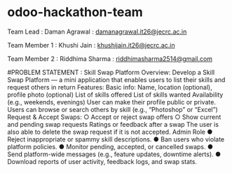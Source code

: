 # odoo-hackathon-team

Team Lead : 
Daman Agrawal : damanagrawal.it26@jecrc.ac.in

Team Member 1 :
Khushi Jain : khushijain.it26@jecrc.ac.in

Team Member 2 :
Riddhima Sharma : riddhimasharma2514@gmail.com

#PROBLEM STATEMENT : 
Skill Swap Platform 
Overview: 
Develop a Skill Swap Platform — a mini application that enables users to list their skills and 
request others in return 
Features: 
Basic info: Name, location (optional), profile photo (optional) 
List of skills offered 
List of skills wanted 
Availability (e.g., weekends, evenings) 
User can make their profile public or private. 
Users can browse or search others by skill (e.g., “Photoshop” or “Excel”) 
Request & Accept Swaps: 
○ Accept or reject swap offers 
○ Show current and pending swap requests 
Ratings or feedback after a swap 
The user is also able to delete the swap request if it is not accepted. 
Admin Role 
● Reject inappropriate or spammy skill descriptions. 
● Ban users who violate platform policies. 
● Monitor pending, accepted, or cancelled swaps. 
● Send platform-wide messages (e.g., feature updates, downtime alerts). 
● Download reports of user activity, feedback logs, and swap stats.

